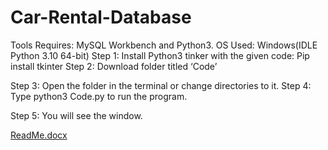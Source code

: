 # Car-Rental-Database

Tools Requires: MySQL Workbench and Python3. 
OS Used: Windows(IDLE Python 3.10 64-bit)
Step 1:
Install Python3 tinker with the given code:
Pip install tkinter
Step 2:
Download folder titled ‘Code’

Step 3: 
Open the folder in the terminal or change directories to it.
Step 4:
Type python3 Code.py to run the program.

Step 5:
You will see the window.

 



[ReadMe.docx](https://github.com/Sakchi123/Car-Rental-Database/files/11456956/ReadMe.docx)

